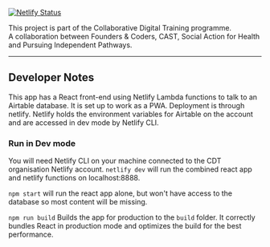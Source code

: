 [![Netlify Status](https://api.netlify.com/api/v1/badges/95fcc7df-ca34-44cf-ba2c-704d7555e9ea/deploy-status)](https://app.netlify.com/sites/cdt-resourcecentre/deploys)

This project is part of the Collaborative Digital Training programme.<br>
A collaboration between Founders & Coders, CAST, Social Action for Health and Pursuing Independent Pathways.

---


## Developer Notes

This app has a React front-end using Netlify Lambda functions to talk to an Airtable database. It is set up to work as a PWA. Deployment is through netlify. Netlify holds the environment variables for Airtable on the account and are accessed in dev mode by Netlify CLI.

### Run in Dev mode

You will need Netlify CLI on your machine connected to the CDT organisation Netlify account. `netlify dev` will run the combined react app and netlify functions on localhost:8888.

`npm start` will run the react app alone, but won't have access to the database so most content will be missing.

`npm run build` Builds the app for production to the `build` folder. It correctly bundles React in production mode and optimizes the build for the best performance.



